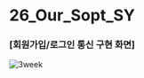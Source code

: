 # 26_Our_Sopt_SY

### [회원가입/로그인 통신 구현 화면]
![3week](https://user-images.githubusercontent.com/43838030/82608151-1469eb00-9bf5-11ea-8771-bd819a9b0225.gif)
